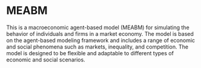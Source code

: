 # MEABM

This is a macroeconomic agent-based model (MEABM) for simulating the behavior of individuals and firms in a market economy. The model is based on the agent-based modeling framework and includes a range of economic and social phenomena such as markets, inequality, and competition. The model is designed to be flexible and adaptable to different types of economic and social scenarios.

